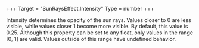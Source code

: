 +++
Target = "SunRaysEffect.Intensity"
Type = number
+++

Intensity determines the opacity of the sun rays. Values closer to 0 are less visible, while values closer 1 become more visible. By default, this value is 0.25. Although this property can be set to any float, only values in the range [0, 1] are valid. Values outside of this range have undefined behavior.